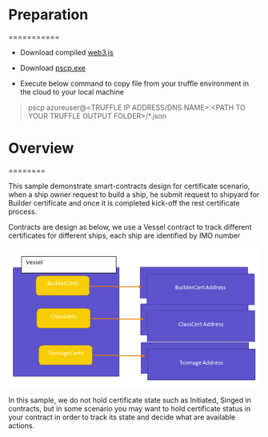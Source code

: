 # Preparation #
===========

-   Download compiled [web3.js](https://github.com/ethereum/web3.js)

-   Download
    [pscp.exe](https://www.chiark.greenend.org.uk/~sgtatham/putty/latest.html)

-   Execute below command to copy file from your truffle environment in the
    cloud to your local machine

>   pscp azureuser\@\<TRUFFLE IP ADDRESS/DNS NAME\>:\<PATH TO YOUR TRUFFLE
>   OUTPUT FOLDER\>/\*.json

# Overview #
========

This sample demonstrate smart-contracts design for certificate scenario, when a
ship owner request to build a ship, he submit request to shipyard for Builder
certificate and once it is completed kick-off the rest certificate process.

Contracts are design as below, we use a Vessel contract to track different
certificates for different ships, each ship are identified by IMO number

![](media/1979002fadc27fa45feb6c8dd7036498.png)

In this sample, we do not hold certificate state such as Initiated, Singed in
contracts, but in some scenario you may want to hold certificate status in your
contract in order to track its state and decide what are available actions.

